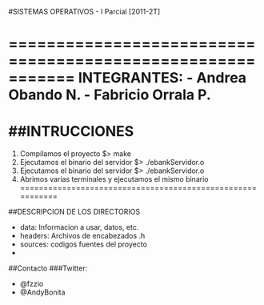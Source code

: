 #SISTEMAS OPERATIVOS - I Parcial [2011-2T]

===========================================================
    INTEGRANTES:
    - Andrea Obando N.
    - Fabricio Orrala P.
===========================================================

##INTRUCCIONES
===========================================================
  1) Compilamos el proyecto
      $> make
  2) Ejecutamos el binario del servidor
      $> ./ebankServidor.o
  3) Ejecutamos el binario del servidor
      $> ./ebankServidor.o
  4) Abrimos varias terminales y ejecutamos el mismo binario
===========================================================

##DESCRIPCION DE LOS DIRECTORIOS
  - data: Informacion a usar, datos, etc.
  - headers: Archivos de encabezados .h
  - sources: codigos fuentes del proyecto
  - 

##Contacto
###Twitter:
- @fzzio
- @AndyBonita